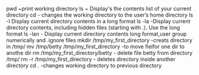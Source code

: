 pwd ~print working directory
ls ~ Display's the contents list of your current directory
cd - changes the working directory to the user’s home directory
ls -l Display current directory contents in a long format
ls -la -Display current directory contents, including hidden files (starting with .). Use the long format
ls -lan - Display current directory contents long format,user group numerically and .ignore files
mkdir /tmp/my_first_directory -creats directory in /tmp/
mv /tmp/betty /tmp/my_first_directory -to move fielfor one dir to anothe dir
rm /tmp/my_first_directory/betty - delete file betty from directory /tmp/
rm -r /tmp/my_first_directory  - deletes directory inside another directory
cd . -changes working directory to previous directory
